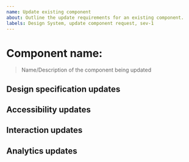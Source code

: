 ```yaml
---
name: Update existing component
about: Outline the update requirements for an existing component.
labels: Design System, update component request, sev-1
---
```


# Component name: 

> Name/Description of the component being updated


## Design specification updates

<!-- 
    Snapshots and link to mock-ups for this component update. Should cover themes and states with guidelines for spacing, typography, and structure.  Breakpoint details for desktop, tablet, and mobile or general guidance for responsive changes.
-->


## Accessibility updates

<!-- 
    Guidance for keyboard navigation and screen-reader engagement.  [Best practice documentation](https://usability.yale.edu/web-accessibility/articles) from Yale University.
-->


## Interaction updates

<!-- General guidance for how a user should interact with this component. -->


## Analytics updates

<!-- How will this component be tracked?  Are any custom events needed to hook into the state of the component? -->
